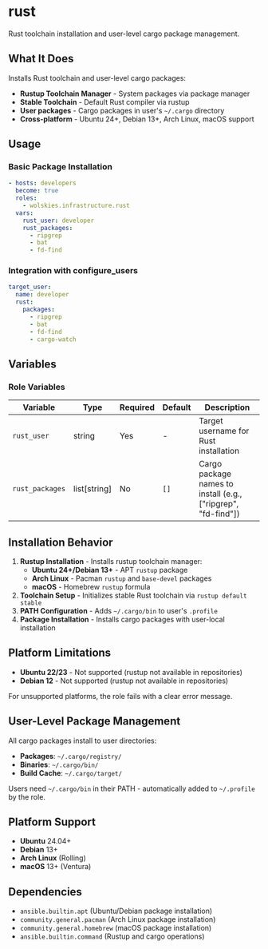 # rust

Rust toolchain installation and user-level cargo package management.

## What It Does

Installs Rust toolchain and user-level cargo packages:
- **Rustup Toolchain Manager** - System packages via package manager
- **Stable Toolchain** - Default Rust compiler via rustup
- **User packages** - Cargo packages in user's `~/.cargo` directory
- **Cross-platform** - Ubuntu 24+, Debian 13+, Arch Linux, macOS support

## Usage

### Basic Package Installation
```yaml
- hosts: developers
  become: true
  roles:
    - wolskies.infrastructure.rust
  vars:
    rust_user: developer
    rust_packages:
      - ripgrep
      - bat
      - fd-find
```

### Integration with configure_users
```yaml
target_user:
  name: developer
  rust:
    packages:
      - ripgrep
      - bat
      - fd-find
      - cargo-watch
```

## Variables

### Role Variables
| Variable        | Type         | Required | Default | Description                                                   |
| --------------- | ------------ | -------- | ------- | ------------------------------------------------------------- |
| `rust_user`     | string       | Yes      | -       | Target username for Rust installation                         |
| `rust_packages` | list[string] | No       | `[]`    | Cargo package names to install (e.g., ["ripgrep", "fd-find"]) |

## Installation Behavior

1. **Rustup Installation** - Installs rustup toolchain manager:
   - **Ubuntu 24+/Debian 13+** - APT `rustup` package
   - **Arch Linux** - Pacman `rustup` and `base-devel` packages
   - **macOS** - Homebrew `rustup` formula
2. **Toolchain Setup** - Initializes stable Rust toolchain via `rustup default stable`
3. **PATH Configuration** - Adds `~/.cargo/bin` to user's `.profile`
4. **Package Installation** - Installs cargo packages with user-local installation

## Platform Limitations

- **Ubuntu 22/23** - Not supported (rustup not available in repositories)
- **Debian 12** - Not supported (rustup not available in repositories)

For unsupported platforms, the role fails with a clear error message.

## User-Level Package Management

All cargo packages install to user directories:
- **Packages**: `~/.cargo/registry/`
- **Binaries**: `~/.cargo/bin/`
- **Build Cache**: `~/.cargo/target/`

Users need `~/.cargo/bin` in their PATH - automatically added to `~/.profile` by the role.

## Platform Support

- **Ubuntu** 24.04+
- **Debian** 13+
- **Arch Linux** (Rolling)
- **macOS** 13+ (Ventura)

## Dependencies

- `ansible.builtin.apt` (Ubuntu/Debian package installation)
- `community.general.pacman` (Arch Linux package installation)
- `community.general.homebrew` (macOS package installation)
- `ansible.builtin.command` (Rustup and cargo operations)
